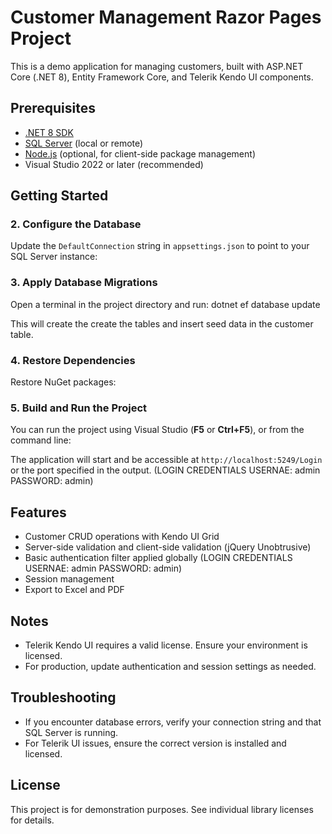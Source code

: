 # Customer Management Razor Pages Project

This is a demo application for managing customers, built with ASP.NET Core (.NET 8), Entity Framework Core, and Telerik Kendo UI components.

## Prerequisites

- [.NET 8 SDK](https://dotnet.microsoft.com/download/dotnet/8.0)
- [SQL Server](https://www.microsoft.com/en-us/sql-server/sql-server-downloads) (local or remote)
- [Node.js](https://nodejs.org/) (optional, for client-side package management)
- Visual Studio 2022 or later (recommended)

## Getting Started


### 2. Configure the Database

Update the `DefaultConnection` string in `appsettings.json` to point to your SQL Server instance:

### 3. Apply Database Migrations

Open a terminal in the project directory and run: dotnet ef database update

This will create the create the tables and insert seed data in the customer table.

### 4. Restore Dependencies

Restore NuGet packages:

### 5. Build and Run the Project

You can run the project using Visual Studio (__F5__ or __Ctrl+F5__), or from the command line:

The application will start and be accessible at `http://localhost:5249/Login` or the port specified in the output.
(LOGIN CREDENTIALS USERNAE: admin PASSWORD: admin)

## Features

- Customer CRUD operations with Kendo UI Grid
- Server-side validation and client-side validation (jQuery Unobtrusive)
- Basic authentication filter applied globally (LOGIN CREDENTIALS USERNAE: admin PASSWORD: admin)
- Session management
- Export to Excel and PDF

## Notes

- Telerik Kendo UI requires a valid license. Ensure your environment is licensed.
- For production, update authentication and session settings as needed.

## Troubleshooting

- If you encounter database errors, verify your connection string and that SQL Server is running.
- For Telerik UI issues, ensure the correct version is installed and licensed.

## License

This project is for demonstration purposes. See individual library licenses for details.

